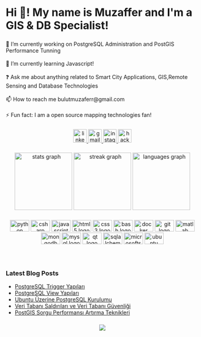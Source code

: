 <h1 align="left">Hi 👋! My name is Muzaffer and I'm a GIS & DB Specialist!</h1>

###

<p align="left">🔭 I’m currently working on PostgreSQL Administration and PostGIS Performance Tunning<br><br>🌱 I’m currently learning Javascript!<br><br>❓ Ask me about anything related to Smart City Applications, GIS,Remote Sensing and Database Technologies<br><br>📫 How to reach me bulutmuzaferr@gmail.com<br><br>⚡ Fun fact: I am a open source mapping technologies fan!</p>

###

<div align="center">
  <a href="https://www.linkedin.com/in/muzafferbulut/" target="_blank">
    <img src="https://img.shields.io/static/v1?message=muzafferbulut&logo=linkedin&label=&color=0077B5&logoColor=white&labelColor=&style=flat" height="35" alt="linkedin logo"  />
  </a>
  <a href="mailto:bulutmuzafferr@gmail.com" target="_blank">
  <img src="https://img.shields.io/static/v1?message=bulutmuzafferr&logo=gmail&label=&color=D14836&logoColor=white&labelColor=&style=flat" height="35" alt="gmail logo"  />
  </a>
  <a href="https://www.instagram.com/muzaffer_bult/" target="_blank">
    <img src="https://img.shields.io/static/v1?message=muzaffer_bult&logo=instagram&label=&color=E4405F&logoColor=white&labelColor=&style=flat" height="35" alt="instagram logo"  />
  </a>
  <a href="https://www.hackerrank.com/muzafferb042?hr_r=1" target="_blank">
    <img src="https://img.shields.io/static/v1?message=muzafferb042&logo=hackerrank&label=&color=2EC866&logoColor=white&labelColor=&style=flat" height="35" alt="hackerrank logo"  />
  </a>
</div>

###

<div align="center">
  <img src="https://github-readme-stats.vercel.app/api?username=muzafferbulut&hide_title=false&hide_rank=false&show_icons=true&include_all_commits=true&count_private=true&disable_animations=false&theme=dracula&locale=en&hide_border=false" height="150" alt="stats graph"  />
  <img src="https://streak-stats.demolab.com?user=muzafferbulut&locale=en&mode=weekly&theme=dracula&hide_border=false&border_radius=5" height="150" alt="streak graph"  />
  <img src="https://github-readme-stats.vercel.app/api/top-langs?username=muzafferbulut&locale=en&hide_title=false&layout=compact&card_width=320&langs_count=5&theme=dracula&hide_border=false" height="150" alt="languages graph"  />
</div>

###

<div align="center">
  <img src="https://cdn.jsdelivr.net/gh/devicons/devicon/icons/python/python-original.svg" height="30" width="50" alt="python logo"  />
  <img src="https://cdn.jsdelivr.net/gh/devicons/devicon/icons/csharp/csharp-original.svg" height="30" width="50" alt="csharp logo"  />
  <img src="https://cdn.jsdelivr.net/gh/devicons/devicon/icons/javascript/javascript-original.svg" height="30" width="50" alt="javascript logo"  />
  <img src="https://cdn.jsdelivr.net/gh/devicons/devicon/icons/html5/html5-original.svg" height="30" width="50" alt="html5 logo"  />
  <img src="https://cdn.jsdelivr.net/gh/devicons/devicon/icons/css3/css3-original.svg" height="30" width="50" alt="css3 logo"  />
  <img src="https://cdn.jsdelivr.net/gh/devicons/devicon/icons/bash/bash-original.svg" height="30" width="50" alt="bash logo"  />
  <img src="https://cdn.jsdelivr.net/gh/devicons/devicon/icons/docker/docker-original.svg" height="30" width="50" alt="docker logo"  />
  <img src="https://cdn.jsdelivr.net/gh/devicons/devicon/icons/git/git-original.svg" height="30" width="50" alt="git logo"  />
  <img src="https://cdn.jsdelivr.net/gh/devicons/devicon/icons/matlab/matlab-original.svg" height="30" width="50" alt="matlab logo"  />
  <img src="https://cdn.jsdelivr.net/gh/devicons/devicon/icons/mongodb/mongodb-original.svg" height="30" width="50" alt="mongodb logo"  />
  <img src="https://cdn.jsdelivr.net/gh/devicons/devicon/icons/mysql/mysql-original.svg" height="30" width="50" alt="mysql logo"  />
  <img src="https://cdn.jsdelivr.net/gh/devicons/devicon/icons/qt/qt-original.svg" height="30" width="50" alt="qt logo"  />
  <img src="https://cdn.jsdelivr.net/gh/devicons/devicon/icons/sqlalchemy/sqlalchemy-original.svg" height="30" width="50" alt="sqlalchemy logo"  />
  <img src="https://cdn.jsdelivr.net/gh/devicons/devicon/icons/microsoftsqlserver/microsoftsqlserver-plain.svg" height="30" width="50" alt="microsoftsqlserver logo"  />
  <img src="https://cdn.jsdelivr.net/gh/devicons/devicon/icons/ubuntu/ubuntu-plain.svg" height="30" width="50" alt="ubuntu logo"  />
</div>

###

<br clear="both">

### Latest Blog Posts
<!-- BLOG-POST-LIST:START -->
- [PostgreSQL Trigger Yapıları](https://muzafferbulut.github.io/posts/postgresql-triggers/)
- [PostgreSQL View Yapıları](https://muzafferbulut.github.io/posts/postgresql-views/)
- [Ubuntu Üzerine PostgreSQL Kurulumu](https://muzafferbulut.github.io/posts/postgresql-installation-on-ubuntu/)
- [Veri Tabanı Saldırıları ve Veri Tabanı Güvenliği](https://muzafferbulut.github.io/posts/database-security/)
- [PostGIS Sorgu Performansı Artırma Teknikleri](https://muzafferbulut.github.io/posts/postgis_performance/)
<!-- BLOG-POST-LIST:END -->

###

<div align="center">
  <img src="https://profile-counter.glitch.me/muzafferbulut/count.svg?"  />
</div>

###
